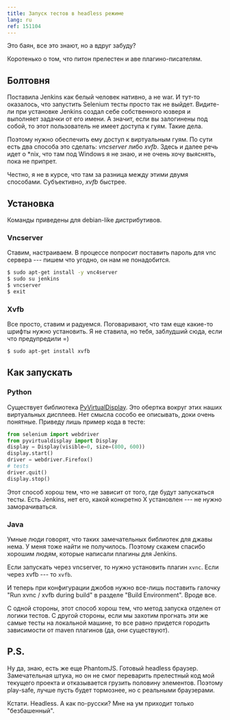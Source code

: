 ```yaml
---
title: Запуск тестов в headless режиме
lang: ru
ref: 151104
---
```



Это баян, все это знают, но а вдруг забуду?

Коротенько о том, что питон прелестен и аве плагино-писателям.

## Болтовня
Поставила Jenkins как белый человек нативно, а не war. И тут-то оказалось, что запустить Selenium тесты просто так не выйдет. Видите-ли при установке Jenkins создал себе собственного юзверя и выполняет задачки от его имени. А значит, если вы залогинены под собой, то этот пользователь не имеет доступа к гуям. Такие дела.

Поэтому нужно обеспечить ему доступ к виртуальным гуям. По сути есть два способа это сделать: *vncserver* либо *xvfb*. Здесь и далее речь идет о *nix, что там под Windows я не знаю, и не очень хочу выяснять, пока не припрет.

Честно, я не в курсе, что там за разница между этими двумя способами. Субъективно, *xvfb* быстрее.

## Установка
Команды приведены для debian-like дистрибутивов.

### Vncserver
Ставим, настраиваем. В процессе попросит поставить пароль для vnc сервера --- пишем что угодно, он нам не понадобится.

```sh
$ sudo apt-get install -y vnc4server
$ sudo su jenkins
$ vncserver
$ exit
```

### Xvfb
Все просто, ставим и радуемся. Поговаривают, что там еще какие-то шрифты нужно установить. Я не ставила, но тебя, заблудший сюда, если что предупредили =)

```sh
$ sudo apt-get install xvfb
```

## Как запускать

### Python
Существует библиотека [PyVirtualDisplay](https://pypi.python.org/pypi/PyVirtualDisplay). Это обертка вокруг этих наших виртуальных дисплеев. Нет смысла сособо ее описывать, доки очень понятные. Приведу лишь пример кода в тесте:

```python
from selenium import webdriver
from pyvirtualdisplay import Display
display = Display(visible=0, size=(800, 600))
display.start()
driver = webdriver.Firefox()
# tests
driver.quit()
display.stop()
```

Этот способ хорош тем, что не зависит от того, где будут запускаться тесты. Есть Jenkins, нет его, какой конкретно X установлен --- не нужно заморачиваться.

### Java
Умные люди говорят, что таких замечательных библиотек для джавы нема. У меня тоже найти не получилось. Поэтому скажем спасибо хорошим людям, которые написали плагины для Jenkins.

Если запускать через vncserver, то нужно установить плагин `xvnc`. Если через xvfb --- то `xvfb`.

И теперь при конфигурации джобов нужно все-лишь поставить галочку  "Run xvnc / xvfb during build" в разделе "Build Environment". Вроде все.

С одной стороны, этот способ хорош тем, что метод запуска отделен от логики тестов. С другой стороны, если мы захотим прогнать эти же самые тесты на локальной машине, то все равно придется городить зависимости от maven плагинов (да, они существуют).

## P.S.
Ну да, знаю, есть же еще PhantomJS. Готовый headless браузер. Замечательная штука, но он не смог переварить прелестный код мой текущего проекта и отказывается грузить половину элементов. Поэтому play-safe, лучше пусть будет тормознее, но с реальными браузерами.

Кстати. Headless. А как по-русски? Мне на ум приходит только "безбашенный".
